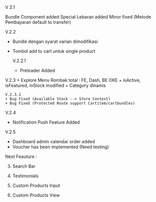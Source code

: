 V 2.1

Bundle Component added
Special Lebaran added
Minor fixed (Metode Pembayaran default to transfer)




V.2.2
+ Bundle dengan syarat varian dimodifikasi
+ Tombol add to cart untuk single product

    V.2.2.1
    + Preloader Added

V.2.3
    + Explore Menu Rombak total : FE, Dash, BE OKE
        + isActive, isFeatured, inStock modified
        + Category dinamis

    V.2.3.1
    + Bug Fixed (Available Stock --> Store Context)
    + Bug Fixed (Protected Route support Cartitem/cartbundles)

V.2.4
+ Notification Push Feature Added


V.2.5
+ Dashboard admin calendar order added
+ Voucher has been implemented (Need testing)




Next Feauture : 


3. Search Bar

4. Testimonials

5. Custom Products Input

6. Custom Products View
